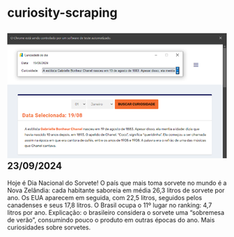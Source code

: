 # curiosity-scraping
![Budget](./execucao.png)
23/09/2024
-
Hoje é Dia Nacional do Sorvete! O país que mais toma sorvete no mundo é a Nova Zelândia: cada habitante saboreia em média 26,3 litros de sorvete por ano. Os EUA aparecem em seguida, com 22,5 litros, seguidos pelos canadenses e seus 17,8 litros. O Brasil ocupa o 11º lugar no ranking: 4,7 litros por ano. Explicação: o brasileiro considera o sorvete uma “sobremesa de verão”, consumindo pouco o produto em outras épocas do ano. Mais curiosidades sobre sorvetes.
